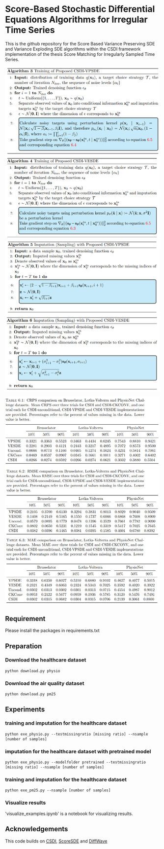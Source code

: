 # Score-Based Stochastic Differential Equations Algorithms for Irregular Time Series
This is the github repository for the Score Based Variance Preserving SDE and Variance Exploding SDE algorithms within the 
CSDI framework implementation of the thesis Score Matching for Irregularly Sampled Time Series.


![img.png](img.png)
![img_1.png](img_1.png)
![img_2.png](img_2.png)
![img_3.png](img_3.png)

![img_3_rslt.png](img_3_rslt.png)
![img_4.png](img_4.png)
![img_5.png](img_5.png)


## Requirement

Please install the packages in requirements.txt

## Preparation
### Download the healthcare dataset 
```shell
python download.py physio
```
### Download the air quality dataset 
```shell
python download.py pm25
```

## Experiments 

### training and imputation for the healthcare dataset
```shell
python exe_physio.py --testmissingratio [missing ratio] --nsample [number of samples]
```

### imputation for the healthcare dataset with pretrained model
```shell
python exe_physio.py --modelfolder pretrained --testmissingratio [missing ratio] --nsample [number of samples]
```

### training and imputation for the healthcare dataset
```shell
python exe_pm25.py --nsample [number of samples]
```

### Visualize results
'visualize_examples.ipynb' is a notebook for visualizing results.

## Acknowledgements

This code builds on [CSDI](https://github.com/ermongroup/CSDI), [ScoreSDE](https://github.com/yang-song/score_sde) and [DiffWave](https://github.com/lmnt-com/diffwave)

